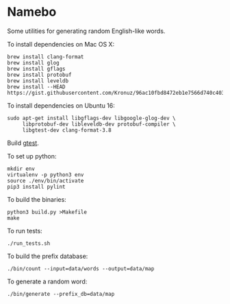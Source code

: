 Namebo
======

Some utilities for generating random English-like words.

To install dependencies on Mac OS X:

    brew install clang-format
    brew install glog
    brew install gflags
    brew install protobuf
    brew install leveldb
    brew install --HEAD https://gist.githubusercontent.com/Kronuz/96ac10fbd8472eb1e7566d740c4034f8/raw/gtest.rb

To install dependencies on Ubuntu 16:

    sudo apt-get install libgflags-dev libgoogle-glog-dev \
         libprotobuf-dev libleveldb-dev protobuf-compiler \
         libgtest-dev clang-format-3.8

Build [gtest](https://www.eriksmistad.no/getting-started-with-google-test-on-ubuntu/).

To set up python:

    mkdir env
    virtualenv -p python3 env
    source ./env/bin/activate
    pip3 install pylint

To build the binaries:

    python3 build.py >Makefile
    make

To run tests:

    ./run_tests.sh

To build the prefix database:

    ./bin/count --input=data/words --output=data/map

To generate a random word:

    ./bin/generate --prefix_db=data/map

